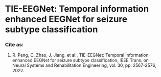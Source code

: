 # TIE-EEGNet: Temporal information enhanced EEGNet for seizure subtype classification
### Cite as: 
1. R. Peng, C. Zhao, J. Jiang, et al., TIE-EEGNet: Temporal information enhanced EEGNet for seizure subtype classification, IEEE Trans. on Neural Systems and Rehabilitation Engineering, vol. 30, pp. 2567-2576, 2022.
